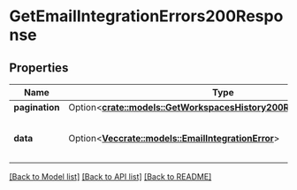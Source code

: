 # GetEmailIntegrationErrors200Response

## Properties

Name | Type | Description | Notes
------------ | ------------- | ------------- | -------------
**pagination** | Option<[**crate::models::GetWorkspacesHistory200ResponsePagination**](getWorkspacesHistory_200_response_pagination.md)> |  | [optional]
**data** | Option<[**Vec<crate::models::EmailIntegrationError>**](EmailIntegrationError.md)> | A list of errors from the email integration. | [optional]

[[Back to Model list]](../README.md#documentation-for-models) [[Back to API list]](../README.md#documentation-for-api-endpoints) [[Back to README]](../README.md)


